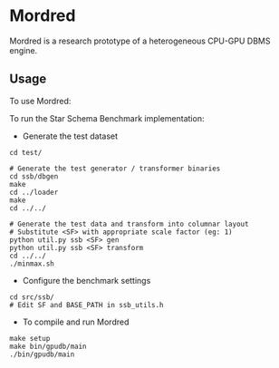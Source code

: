 Mordred
=================

Mordred is a research prototype of a heterogeneous CPU-GPU DBMS engine.

Usage
----

To use Mordred:

To run the Star Schema Benchmark implementation:

* Generate the test dataset

```
cd test/

# Generate the test generator / transformer binaries
cd ssb/dbgen
make
cd ../loader
make 
cd ../../

# Generate the test data and transform into columnar layout
# Substitute <SF> with appropriate scale factor (eg: 1)
python util.py ssb <SF> gen
python util.py ssb <SF> transform
cd ../../
./minmax.sh
```

* Configure the benchmark settings
```
cd src/ssb/
# Edit SF and BASE_PATH in ssb_utils.h
```

* To compile and run Mordred
```
make setup
make bin/gpudb/main
./bin/gpudb/main
```
